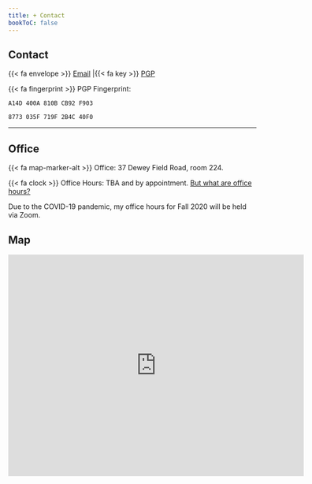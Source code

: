 ```yaml
---
title: + Contact
bookToC: false
---
```


## Contact

{{< fa envelope >}} [Email](mailto:alan.c.taylor@dartmouth.edu) |{{< fa key >}} [PGP](/pgp/Alan.c.Taylor.asc) 

{{< fa fingerprint >}} PGP Fingerprint:

`A14D 400A 810B CB92 F903`

`8773 035F 719F 2B4C 40F0`

---

## Office

{{< fa map-marker-alt >}} Office: 37 Dewey Field Road, room 224.

{{< fa clock >}} Office Hours: TBA and by appointment. [But what are office hours?](https://vimeo.com/270014784)

[<i class="fas fa-virus"></i>]() Due to the  COVID-19 pandemic, my office hours for Fall 2020 will be held via Zoom.

## Map

<iframe src="https://www.google.com/maps/embed?pb=!1m18!1m12!1m3!1d2884.0773307396094!2d-72.28864368406833!3d43.708941979119444!2m3!1f0!2f0!3f0!3m2!1i1024!2i768!4f13.1!3m3!1m2!1s0x4cb4c9c4ddbc85d7%3A0x147db295894f123c!2s37%20Dewey%20Field%20Road!5e0!3m2!1sen!2sus!4v1590085426966!5m2!1sen!2sus" width="600" height="450" frameborder="0" style="border:0;" allowfullscreen="" aria-hidden="false" tabindex="0"></iframe>

